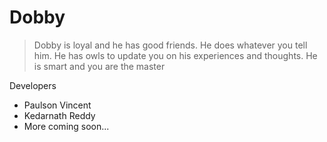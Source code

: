 # Dobby

>Dobby is loyal and he has good friends. He does whatever you tell him. He has owls to update you on his experiences and thoughts. He is smart and you are the master

Developers

 - Paulson Vincent 
 - Kedarnath Reddy
 - More coming soon...
 
